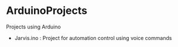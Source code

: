 # ArduinoProjects
Projects using Arduino

- Jarvis.ino : Project for automation control using voice commands
